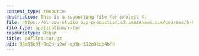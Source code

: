 ```yaml
---
content_type: resource
description: This is a supporting file for project 4.
file: https://ol-ocw-studio-app-production.s3.amazonaws.com/courses/6-035-computer-language-engineering-spring-2010/d8e65c0f0e2da9afcb5c392e31de4bfd_p4files.tar.gz
file_type: application/x-tar
resourcetype: Other
title: p4files.tar.gz
uid: d8e65c0f-0e2d-a9af-cb5c-392e31de4bfd
---
```

